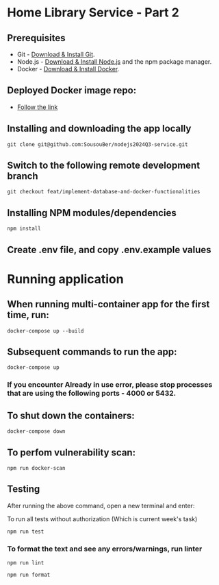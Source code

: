 # Home Library Service - Part 2

## Prerequisites

- Git - [Download & Install Git](https://git-scm.com/downloads).
- Node.js - [Download & Install Node.js](https://nodejs.org/en/download/) and the npm package manager.
- Docker - [Download & Install Docker](https://docs.docker.com/engine/install/).

## Deployed Docker image repo:

- [Follow the link](https://hub.docker.com/repository/docker/sousouu/nestjs-home-library-service)

## Installing and downloading the app locally

```
git clone git@github.com:SousouBer/nodejs2024Q3-service.git
```

## Switch to the following remote development branch

```
git checkout feat/implement-database-and-docker-functionalities
```

## Installing NPM modules/dependencies

```
npm install
```

## Create .env file, and copy .env.example values

# Running application

## When running multi-container app for the first time, run:

```
docker-compose up --build
```

## Subsequent commands to run the app:

```
docker-compose up
```

### If you encounter Already in use error, please stop processes that are using the following ports - 4000 or 5432.

## To shut down the containers:

```
docker-compose down
```

## To perfom vulnerability scan:

```
npm run docker-scan
```

## Testing

After running the above command, open a new terminal and enter:

To run all tests without authorization (Which is current week's task)

```
npm run test
```

### To format the text and see any errors/warnings, run linter

```
npm run lint
```

```
npm run format
```
